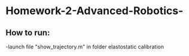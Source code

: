 # Homework-2-Advanced-Robotics-
## How to run: 
-launch file "show_trajectory.m" in folder elastostatic calibration
